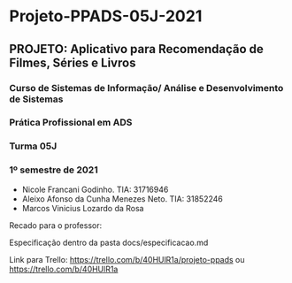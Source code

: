 # Projeto-PPADS-05J-2021

<h2> PROJETO: Aplicativo para Recomendação de Filmes, Séries e Livros </h2>
<h3> Curso de Sistemas de Informação/ Análise e Desenvolvimento de Sistemas </h3> 
<h3> Prática Profissional em ADS </h3>
<h3> Turma 05J </h3>
<h3>1º semestre de 2021</h3>

* Nicole Francani Godinho. TIA: 31716946
* Aleixo Afonso da Cunha Menezes Neto. TIA: 31852246
* Marcos Vinicius Lozardo da Rosa


Recado para o professor:

Especificação dentro da pasta docs/especificacao.md

Link para Trello: https://trello.com/b/40HUlR1a/projeto-ppads ou https://trello.com/b/40HUlR1a

